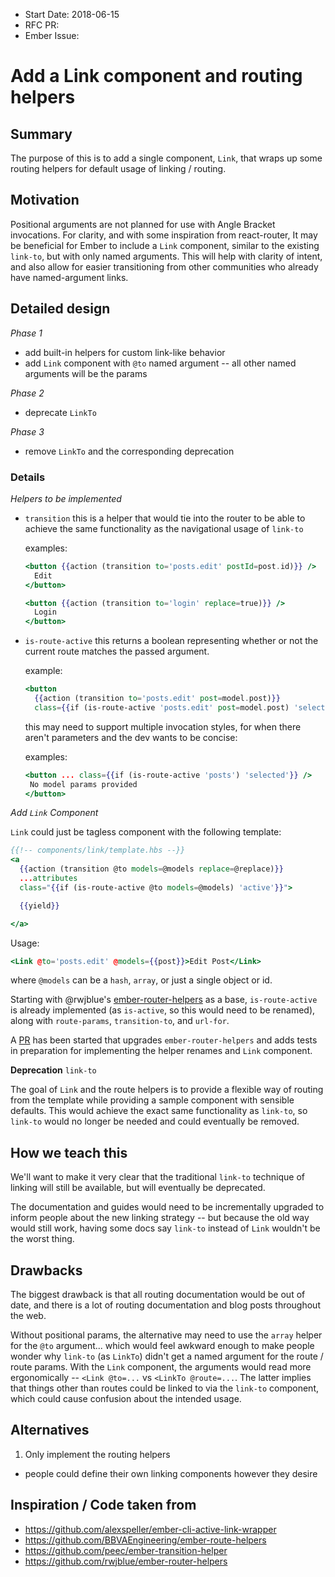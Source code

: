 - Start Date: 2018-06-15
- RFC PR:
- Ember Issue:

# Add a Link component and routing helpers

## Summary

The purpose of this is to add a single component, `Link`, that wraps up some routing helpers for default usage of linking / routing.

## Motivation

Positional arguments are not planned for use with Angle Bracket invocations. For clarity, and with some inspiration from react-router, It may be beneficial for Ember to include a `Link` component, similar to the existing `link-to`, but with only named arguments. This will help with clarity of intent, and also allow for easier transitioning from other communities who already have named-argument links.

## Detailed design

*Phase 1*
- add built-in helpers for custom link-like behavior
- add `Link` component with `@to` named argument -- all other named arguments will be the params

*Phase 2*
- deprecate `LinkTo`

*Phase 3*
- remove `LinkTo` and the corresponding deprecation

### Details

*Helpers to be implemented*

 - `transition`
    this is a helper that would tie into the router to be able to achieve the same functionality as the navigational usage of `link-to`

    examples:

      ```hbs
      <button {{action (transition to='posts.edit' postId=post.id)}} />
        Edit
      </button>

      <button {{action (transition to='login' replace=true)}} />
        Login
      </button>
      ```



 - `is-route-active`
    this returns a boolean representing whether or not the current route matches the passed argument.

    example:

      ```hbs
      <button
        {{action (transition to='posts.edit' post=model.post)}}
        class={{if (is-route-active 'posts.edit' post=model.post) 'selected'}} />
      ```

   this may need to support multiple invocation styles, for when there aren't parameters and the dev wants to be concise:

   examples:

     ```hbs
     <button ... class={{if (is-route-active 'posts') 'selected'}} />
      No model params provided
     </button>
     ```


*Add `Link` Component*

`Link` could just be tagless component with the following template:

```hbs
{{!-- components/link/template.hbs --}}
<a
  {{action (transition @to models=@models replace=@replace)}}
  ...attributes
  class="{{if (is-route-active @to models=@models) 'active'}}">

  {{yield}}

</a>
```

Usage:
```hbs
<Link @to='posts.edit' @models={{post}}>Edit Post</Link>
```

where `@models` can be a `hash`, `array`, or just a single object or id.

Starting with @rwjblue's [ember-router-helpers](https://github.com/rwjblue/ember-router-helpers) as a base, `is-route-active` is already implemented (as `is-active`, so this would need to be renamed), along with `route-params`, `transition-to`, and `url-for`.

A [PR](https://github.com/rwjblue/ember-router-helpers/pull/46) has been started that upgrades `ember-router-helpers` and adds tests in preparation for implementing the helper renames and `Link` component.



**Deprecation** `link-to`

The goal of `Link` and the route helpers is to provide a flexible way of routing from the template while providing a sample component with sensible defaults. This would achieve the exact same functionality as `link-to`, so `link-to` would no longer be needed and could eventually be removed.

## How we teach this

We'll want to make it very clear that the traditional `link-to` technique of linking will still be available, but will eventually be deprecated.

The documentation and guides would need to be incrementally upgraded to inform people about the new linking strategy -- but because the old way would still work, having some docs say `link-to` instead of `Link` wouldn't be the worst thing.

## Drawbacks

The biggest drawback is that all routing documentation would be out of date, and there is a lot of routing documentation and blog posts throughout the web.

Without positional params, the alternative may need to use the `array` helper for the `@to` argument... which would feel awkward enough to make people wonder why `link-to` (as `LinkTo`) didn't get a named argument for the route / route params. With the `Link` component, the arguments would read more ergonomically -- `<Link @to=...` vs `<LinkTo @route=...`. The latter implies that things other than routes could be linked to via the `link-to` component, which could cause confusion about the intended usage.

## Alternatives

1. Only implement the routing helpers
  - people could define their own linking components however they desire

## Inspiration / Code taken from
- https://github.com/alexspeller/ember-cli-active-link-wrapper
- https://github.com/BBVAEngineering/ember-route-helpers
- https://github.com/peec/ember-transition-helper
- https://github.com/rwjblue/ember-router-helpers
